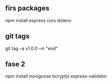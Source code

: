 ## firs packages
npm install express cors dotenv 
## git tags

 git tag -a v1.0.0 -m "end"

 ## fase 2

 npm install mongoose bcryptjs express-validator
